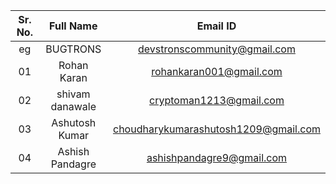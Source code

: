| Sr. No. | Full Name | Email ID |
| :--: | :--: | :--: |
| eg | BUGTRONS | devstronscommunity@gmail.com |
| 01 | Rohan Karan | rohankaran001@gmail.com |
| 02 | shivam danawale | cryptoman1213@gmail.com |
| 03 | Ashutosh Kumar | choudharykumarashutosh1209@gmail.com |
| 04 | Ashish Pandagre | ashishpandagre9@gmail.com |

